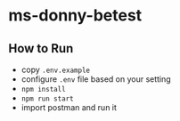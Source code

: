 # ms-donny-betest
## How to Run
- copy `.env.example`
- configure `.env` file based on your setting
- `npm install`
- `npm run start`
- import postman and run it
